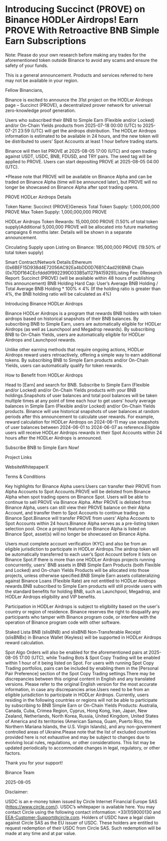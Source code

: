 # Introducing Succinct (PROVE) on Binance HODLer Airdrops! Earn PROVE With Retroactive BNB Simple Earn Subscriptions

Note: Please do your own research before making any trades for the aforementioned token outside Binance to avoid any scams and ensure the safety of your funds.

This is a general announcement. Products and services referred to here may not be available in your region. 

Fellow Binancians,

Binance is excited to announce the 31st project on the HODLer Airdrops page – Succinct (PROVE),  a decentralized prover network for universal zero-knowledge proof generation.

Users who subscribed their BNB to Simple Earn (Flexible and/or Locked) and/or On-Chain Yields products from 2025-07-18 00:00 (UTC) to 2025-07-21 23:59 (UTC) will get the airdrops distribution. The HODLer Airdrops information is estimated to be available in 24 hours, and the new token will be distributed to users’ Spot Accounts at least 1 hour before trading starts.

Binance will then list PROVE at 2025-08-05 17:00 (UTC) and open trading against USDT, USDC, BNB, FDUSD, and TRY pairs. The seed tag will be applied to PROVE. Users can start depositing PROVE at 2025-08-05 04:00 (UTC). 

*Please note that PROVE will be available on Binance Alpha and can be traded on Binance Alpha (time will be announced later), but PROVE will no longer be showcased on Binance Alpha after spot trading opens.

PROVE HODLer Airdrops Details

Token Name: Succinct (PROVE)Genesis Total Token Supply: 1,000,000,000 PROVE Max Token Supply: 1,000,000,000 PROVE 

HODLer Airdrops Token Rewards: 15,000,000 PROVE (1.50% of total token supply)Additional 5,000,000 PROVE will be allocated into future marketing campaigns 6 months later. Details will be shown in a separate announcement.

Circulating Supply upon Listing on Binance: 195,000,000 PROVE (19.50% of total token supply)

Smart Contract/Network Details:Ethereum (0x6BEF15D938d4E72056AC92Ea4bDD0D76B1C4ad29)BNB Chain (0x7DDf164CEcfddd0f992299D033B5a11279A15929)Listing Fee: 0Research Report: Succinct (PROVE) (will be available within 48 hours of publishing this announcement) BNB Holding Hard Cap: User’s Average BNB Holding / Total Average BNB Holding * 100% ≤ 4% (If the holding ratio is greater than 4%, the BNB holding ratio will be calculated as 4%)

Introducing Binance HODLer Airdrops

Binance HODLer Airdrops is a program that rewards BNB holders with token airdrops based on historical snapshots of their BNB balances. By subscribing BNB to Simple Earn, users are automatically eligible for HODLer Airdrops (as well as Launchpool and Megadrop rewards). By subscribing BNB to On-Chain Yields, users are automatically eligible for HODLer Airdrops and Launchpool rewards.

Unlike other earning methods that require ongoing actions, HODLer Airdrops reward users retroactively, offering a simple way to earn additional tokens. By subscribing BNB to Simple Earn products and/or On-Chain Yields, users can automatically qualify for token rewards.

How to Benefit from HODLer Airdrops

Head to [Earn] and search for BNB. Subscribe to Simple Earn (Flexible and/or Locked) and/or On-Chain Yields products with your BNB holdings.Snapshots of user balances and total pool balances will be taken multiple times at any point of time each hour to get users’ hourly average balances in Simple Earn (Flexible and/or Locked) and/or On-Chain Yields products. Binance will use historical snapshots of user balances at random periods after this announcement to calculate user rewards. For example, reward calculation for HODLer Airdrops on 2024-06-11 may use snapshots of user balances between 2024-06-01 to 2024-06-07 as reference.Eligible users will receive HODLer Airdrops rewards in their Spot Accounts within 24 hours after the HODLer Airdrops is announced. 

Subscribe BNB to Simple Earn Now!

Project Links

WebsiteWhitepaperX

Terms & Conditions

Key highlights for Binance Alpha users:Users can transfer their PROVE from Alpha Accounts to Spot Accounts.PROVE will be delisted from Binance Alpha when spot trading opens on Binance Spot. Users will be able to continue to sell PROVE via Binance Alpha. After PROVE is delisted from Binance Alpha, users can still view their PROVE balance on their Alpha Account, and transfer them to Spot Accounts to continue trading on Binance Spot.Binance will transfer PROVE from users’ Alpha Accounts to Spot Accounts within 24 hours.Binance Alpha serves as a pre-listing token selection pool. Once a project featured on Binance Alpha is listed on Binance Spot, asset(s) will no longer be showcased on Binance Alpha.

Users must complete account verification (KYC) and also be from an eligible jurisdiction to participate in HODLer Airdrops.The airdrop token will be automatically transferred to each user’s Spot Account before it lists on Binance Spot.If there is more than one HODLer Airdrops projects running concurrently, users' BNB assets in BNB Simple Earn Products (both Flexible and Locked) and On-chain Yields Products will be allocated into those projects, unless otherwise specified.BNB Simple Earn assets collateralizing against Binance Loans (Flexible Rate) are not entitled to HODLer Airdrops rewards.BNB subscribed to Simple Earn products will still provide users with the standard benefits for holding BNB, such as Launchpool, Megadrop, and HODLer Airdrops eligibility and VIP benefits.

Participation in HODLer Airdrops is subject to eligibility based on the user's country or region of residence. Binance reserves the right to disqualify any participants who tamper with Binance program code, or interfere with the operation of Binance program code with other software.

Staked Lista BNB (slisBNB) and slisBNB Non-Transferable Receipt (slisBNBx) in Binance Wallet (Keyless) will be supported in HODLer Airdrops reward calculation.

Spot Algo Orders will also be enabled for the aforementioned pairs at 2025-08-05 17:00 (UTC), while Trading Bots & Spot Copy Trading will be enabled within 1 hour of it being listed on Spot. For users with running Spot Copy Trading portfolios, pairs can be included by enabling them in the [Personal Pair Preference] section of the Spot Copy Trading settings.There may be discrepancies between this original content in English and any translated versions. Please refer to the original English version for the most accurate information, in case any discrepancies arise.Users need to be from an eligible jurisdiction to participate in HODLer Airdrops. Currently, users residing in the following countries or regions will not be able to participate by subscribing to BNB Simple Earn or On-Chain Yields Products: Australia, Canada, Cuba, Crimea Region, Cyprus, Hong Kong, Iran, Japan, New Zealand, Netherlands, North Korea, Russia, United Kingdom, United States of America and its territories (American Samoa, Guam, Puerto Rico, the Northern Mariana Islands, the U.S. Virgin Islands), and any non-government controlled areas of Ukraine.Please note that the list of excluded countries provided here is not exhaustive and may be subject to changes due to evolving local rules, regulations, or other considerations. This list may be updated periodically to accommodate changes in legal, regulatory, or other factors. 

Thank you for your support!

Binance Team

2025-08-05

Disclaimer:

USDC is an e-money token issued by Circle Internet Financial Europe SAS (https://www.circle.com/). USDC’s whitepaper is available here. You may contact Circle using the following contact information: +33(1)59000130 and EEA-Customer-Support@circle.com. Holders of USDC have a legal claim against Circle SAS as the EU issuer of USDC. These holders are entitled to request redemption of their USDC from Circle SAS. Such redemption will be made at any time and at par value.